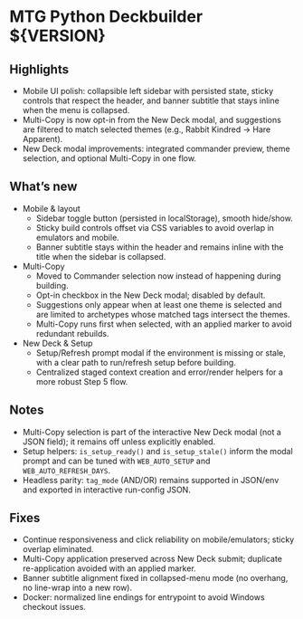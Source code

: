 # MTG Python Deckbuilder ${VERSION}

## Highlights
- Mobile UI polish: collapsible left sidebar with persisted state, sticky controls that respect the header, and banner subtitle that stays inline when the menu is collapsed.
- Multi-Copy is now opt-in from the New Deck modal, and suggestions are filtered to match selected themes (e.g., Rabbit Kindred → Hare Apparent).
- New Deck modal improvements: integrated commander preview, theme selection, and optional Multi-Copy in one flow.

## What’s new
- Mobile & layout
  - Sidebar toggle button (persisted in localStorage), smooth hide/show.
  - Sticky build controls offset via CSS variables to avoid overlap in emulators and mobile.
  - Banner subtitle stays within the header and remains inline with the title when the sidebar is collapsed.
- Multi-Copy
  - Moved to Commander selection now instead of happening during building.
  - Opt-in checkbox in the New Deck modal; disabled by default.
  - Suggestions only appear when at least one theme is selected and are limited to archetypes whose matched tags intersect the themes.
  - Multi-Copy runs first when selected, with an applied marker to avoid redundant rebuilds.
- New Deck & Setup
  - Setup/Refresh prompt modal if the environment is missing or stale, with a clear path to run/refresh setup before building.
  - Centralized staged context creation and error/render helpers for a more robust Step 5 flow.

## Notes
- Multi-Copy selection is part of the interactive New Deck modal (not a JSON field); it remains off unless explicitly enabled.
- Setup helpers: `is_setup_ready()` and `is_setup_stale()` inform the modal prompt and can be tuned with `WEB_AUTO_SETUP` and `WEB_AUTO_REFRESH_DAYS`.
- Headless parity: `tag_mode` (AND/OR) remains supported in JSON/env and exported in interactive run-config JSON.

## Fixes
- Continue responsiveness and click reliability on mobile/emulators; sticky overlap eliminated.
- Multi-Copy application preserved across New Deck submit; duplicate re-application avoided with an applied marker.
- Banner subtitle alignment fixed in collapsed-menu mode (no overhang, no line-wrap into a new row).
- Docker: normalized line endings for entrypoint to avoid Windows checkout issues.